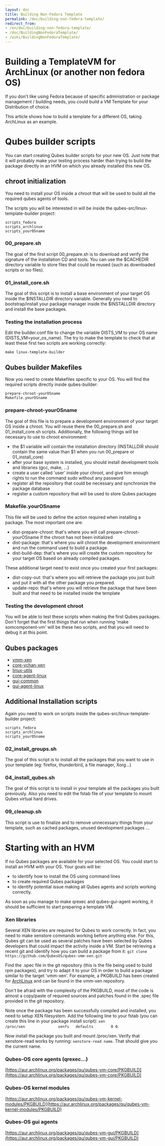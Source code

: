 ```yaml
---
layout: doc
title: Building Non-Fedora Template
permalink: /doc/building-non-fedora-template/
redirect_from:
- /en/doc/building-non-fedora-template/
- /doc/BuildingNonFedoraTemplate/
- /wiki/BuildingNonFedoraTemplate/
---
```


Building a TemplateVM for ArchLinux (or another non fedora OS)
==============================================================

If you don't like using Fedora because of specific administration or package management / building needs, you could build a VM Template for your Distribution of choice.

This article shows how to build a template for a different OS, taking ArchLinux as an example.

Qubes builder scripts
=====================

You can start creating Qubes builder scripts for your new OS. Just note that it will probably make your testing process harder than trying to build the package directly in an HVM on which you already installed this new OS.

chroot initialization
---------------------

You need to install your OS inside a chroot that will be used to build all the required qubes agents of tools.

The scripts you will be interested in will be inside the qubes-src/linux-template-builder project:

~~~
scripts_fedora
scripts_archlinux
scripts_yourOSname
~~~

### 00\_prepare.sh

The goal of the first script 00\_prepare.sh is to download and verify the signature of the installation CD and tools. You can use the \$CACHEDIR directory variable to store files that could be reused (such as downloaded scripts or iso files).

### 01\_install\_core.sh

The goal of this script is to install a base environment of your target OS inside the \$INSTALLDIR directory variable. Generally you need to bootstrap/install your package manager inside the \$INSTALLDIR directory and install the base packages.

### Testing the installation process

Edit the builder.conf file to change the variable DISTS\_VM to your OS name (DISTS\_VM=your\_os\_name). The try to make the template to check that at least these first two scripts are working correctly:

~~~
make linux-template-builder
~~~

Qubes builder Makefiles
-----------------------

Now you need to create Makefiles specific to your OS. You will find the required scripts directly inside qubes-builder:

~~~
prepare-chroot-yourOSname
Makefile.yourOSname
~~~

### prepare-chroot-yourOSname

The goal of this file is to prepare a development environment of your target OS inside a chroot. You will reuse there the 00\_prepare.sh and 01\_install\_core.sh scripts. Additionally, the following things will be necessary to use to chroot environment:

-   the \$1 variable will contain the installation directory (INSTALLDIR should contain the same value than \$1 when you run 00\_prepare or 01\_install\_core)
-   after your base system is installed, you should install development tools and libraries (gcc, make, ...)
-   create a user called 'user' inside your chroot, and give him enough rights to run the command sudo without any password
-   register all the repository that could be necessary and synchronize the package database
-   register a custom repository that will be used to store Qubes packages

### Makefile.yourOSname

This file will be used to define the action required when installing a package. The most important one are:

-   dist-prepare-chroot: that's where you will call prepare-chroot-yourOSname if the chroot has not been initialized
-   dist-package: that's where you will chroot the development environment and run the command used to build a package.
-   dist-build-dep: that's where you will create the custom repository for your target OS based on already compiled packages.

These additional target need to exist once you created your first packages:

-   dist-copy-out: that's where you will retrieve the package you just built and put it with all the other package you prepared.
-   update-repo: that's where you will retrieve the package that have been built and that need to be installed inside the template

### Testing the development chroot

You will be able to test these scripts when making the first Qubes packages. Don't forget that the first things that run when running 'make somcomponent-vm' will be these two scripts, and that you will need to debug it at this point.

Qubes packages
--------------

* [vmm-xen](https://github.com/QubesOS/qubes-vmm-xen)
* [core-vchan-xen](https://github.com/QubesOS/qubes-core-vchan-xen)
* [linux-utils](https://github.com/QubesOS/qubes-linux-utils)
* [core-agent-linux](https://github.com/QubesOS/qubes-core-agent-linux)
* [gui-common](https://github.com/QubesOS/qubes-gui-common)
* [gui-agent-linux](https://github.com/QubesOS/qubes-gui-agent-linux)

Additional Installation scripts
-------------------------------

Again you need to work on scripts inside the qubes-src/linux-template-builder project:

~~~
scripts_fedora
scripts_archlinux
scripts_yourOSname
~~~

### 02\_install\_groups.sh

The goal of this script is to install all the packages that you want to use in your template (eg: firefox, thunderbird, a file manager, Xorg...)

### 04\_install\_qubes.sh

The goal of this script is to install in your template all the packages you built previously. Also you need to edit the fstab file of your template to mount Qubes virtual hard drives.

### 09\_cleanup.sh

This script is use to finalize and to remove unnecessary things from your template, such as cached packages, unused development packages ...

Starting with an HVM
====================

If no Qubes packages are available for your selected OS. You could start to install an HVM with your OS. Your goals will be:

-   to identify how to install the OS using command lines
-   to create required Qubes packages
-   to identify potential issue making all Qubes agents and scripts working correctly.

As soon as you manage to make qrexec and qubes-gui-agent working, it should be sufficient to start preparing a template VM.

### Xen libraries

Several XEN libraries are required for Qubes to work correctly. In fact, you need to make xenstore commands working before anything else. For this, Qubes git can be used as several patches have been selected by Qubes developers that could impact the activity inside a VM. Start be retrieving a recent git and identify how you can build a package from it: `git clone https://github.com/QubesOS/qubes-vmm-xen.git`

Find the .spec file in the git repository (this is the file being used to build rpm packages), and try to adapt it to your OS in order to build a package similar to the target 'vmm-xen'. For example, a PKGBUILD has been created for [ArchLinux](/doc/templates/archlinux/) and can be found in the vmm-xen repository.

Don't be afraid with the complexity of the PKGBUILD, most of the code is almost a copy/paste of required sources and patches found in the .spec file provided in the git repository.

Note once the package has been successfully compiled and installed, you need to setup XEN filesystem. Add the following line to your fstab (you can create this line in your package install script): `xen                     /proc/xen               xenfs   defaults        0 0`.

Now install the package you built and mount /proc/xen. Verify that xenstore-read works by running: `xenstore-read name`. That should give you the current name.

### Qubes-OS core agents (qrexec...)

[https://aur.archlinux.org/packages/qu/qubes-vm-core/PKGBUILD](https://aur.archlinux.org/packages/qu/qubes-vm-core/PKGBUILD)

### Qubes-OS kernel modules

[https://aur.archlinux.org/packages/qu/qubes-vm-kernel-modules/PKGBUILD](https://aur.archlinux.org/packages/qu/qubes-vm-kernel-modules/PKGBUILD)

### Qubes-OS gui agents

[https://aur.archlinux.org/packages/qu/qubes-vm-gui/PKGBUILD](https://aur.archlinux.org/packages/qu/qubes-vm-gui/PKGBUILD)
